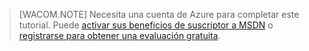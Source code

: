 > [WACOM.NOTE]
> Necesita una cuenta de Azure para completar este tutorial. Puede [activar sus beneficios de suscriptor a MSDN][activar sus beneficios de suscriptor a MSDN] o [registrarse para obtener una evaluación gratuita][registrarse para obtener una evaluación gratuita].

  [activar sus beneficios de suscriptor a MSDN]: http://www.windowsazure.com/es-es/pricing/member-offers/msdn-benefits-details/
  [registrarse para obtener una evaluación gratuita]: http://www.windowsazure.com/es-es/pricing/free-trial/
